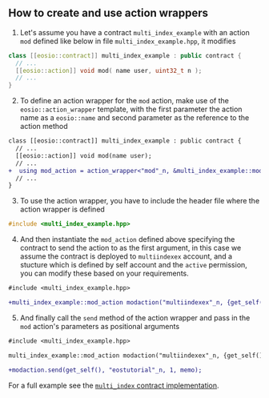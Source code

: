 ## How to create and use action wrappers

1. Let's assume you have a contract `multi_index_example` with an action `mod` defined like below in file `multi_index_example.hpp`, it modifies
```cpp
class [[eosio::contract]] multi_index_example : public contract {
  // ...
  [[eosio::action]] void mod( name user, uint32_t n );
  // ...
}
```
2. To define an action wrapper for the `mod` action, make use of the `eosio::action_wrapper` template, with  the first parameter the action name as a `eosio::name` and second parameter as the reference to the action method
```diff
class [[eosio::contract]] multi_index_example : public contract {
  // ...
  [[eosio::action]] void mod(name user);
  // ...
+  using mod_action = action_wrapper<"mod"_n, &multi_index_example::mod>;
  // ...
}
```
3. To use the action wrapper, you have to include the header file where the action wrapper is defined
```cpp
#include <multi_index_example.hpp>
```
4. And then instantiate the `mod_action` defined above specifying the contract to send the action to as the first argument, in this case we assume the contract is deployed to `multiindexex` account, and a stucture which is defined by self account and the `active` permission, you can modify these based on your requirements.
```diff
#include <multi_index_example.hpp>

+multi_index_example::mod_action modaction("multiindexex"_n, {get_self(), "active"_n});
```
5. And finally call the `send` method of the action wrapper and pass in the `mod` action's parameters as positional arguments
```diff
#include <multi_index_example.hpp>

multi_index_example::mod_action modaction("multiindexex"_n, {get_self(), 1});

+modaction.send(get_self(), "eostutorial"_n, 1, memo);
```

For a full example see the [`multi_index` contract implementation](https://github.com/EOSIO/eosio.cdt/tree/master/examples/multi_index_example).
